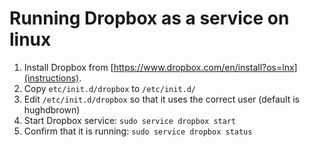 # Running Dropbox as a service on linux
1. Install Dropbox from [https://www.dropbox.com/en/install?os=lnx](instructions).
2. Copy `etc/init.d/dropbox` to `/etc/init.d/`
3. Edit `/etc/init.d/dropbox` so that it uses the correct user (default is hughdbrown)
4. Start Dropbox service: `sudo service dropbox start`
5. Confirm that it is running: `sudo service dropbox status`

